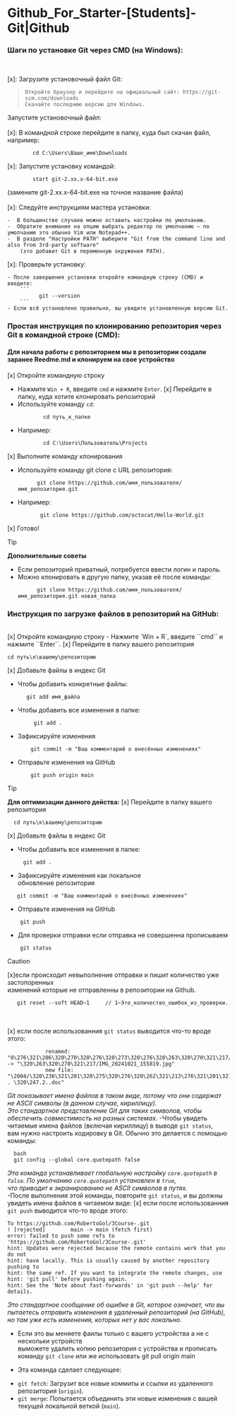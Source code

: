 # Github_For_Starter-[Students]-Git|Github

### Шаги по установке Git через CMD (на Windows): ###
<br>


[x]: Загрузите установочный файл Git: 
>     Откройте браузер и перейдите на официальный сайт: https://git-scm.com/downloads
>     Скачайте последнюю версию для Windows.
Запустите установочный файл:
<br><br>
[x]: В командной строке перейдите в папку, куда был скачан файл, например:

  ```
          cd C:\Users\Ваше_имя\Downloads
  ```
[x]: Запустите установку командой:
  ```
          start git-2.xx.x-64-bit.exe
  ```
(замените git-2.xx.x-64-bit.exe на точное название файла)
<br><br>
[x]: Следуйте инструкциям мастера установки:

    -  В большинстве случаев можно оставить настройки по умолчанию.
    -  Обратите внимание на опцию выбрать редактор по умолчанию — по умолчанию это обычно Vim или Notepad++.
    -  В разделе "Настройки PATH" выберите "Git from the command line and also from 3rd-party software" 
        (это добавит Git в переменную окружения PATH).

[x]: Проверьте установку:

    - После завершения установки откройте командную строку (CMD) и введите:
        ```
              git --version
        ```
    - Если всё установлено правильно, вы увидите установленную версию Git.

### Простая инструкция по клонированию репозитория через Git в командной строке (CMD): ###
#### Для начала работы с репозиторием мы в репозитории создали заранее Reedme.md и клонируем на свое устройство ####

 [x] Откройте командную строку
 - Нажмите `Win + R`, введите `cmd` и нажмите ``Enter``.
 [x] Перейдите в папку, куда хотите клонировать репозиторий
- Используйте команду `cd`:
  ```
          cd путь_к_папке
  ```
- Например:
  ```
          cd C:\Users\Пользователь\Projects
  ```
 [x] Выполните команду клонирования
 
 - Используйте команду git clone с URL репозитория:
   ```
         git clone https://github.com/имя_пользователя/имя_репозитория.git
   ```
- Например:
  ```
         git clone https://github.com/octocat/Hello-World.git
  ```
[x] Готово!


> [!TIP]
> **Дополнительные советы**
> - Если репозиторий приватный, потребуется ввести логин и пароль.
> - Можно клонировать в другую папку, указав её после команды:
>   ```
>         git clone https://github.com/имя_пользователя/имя_репозитория.git новая_папка
>   ```



### Инструкция по загрузке файлов в репозиторий на GitHub: ###
<br>
[x] Откройте командную строку
  - Нажмите `Win + R`, введите ``cmd`` и нажмите ``Enter``.
[x] Перейдите в папку вашего репозитория
  
  ```
  cd путь\к\вашему\репозиторию
  ```
[x] Добавьте файлы в индекс Git
  - Чтобы добавить конкретные файлы:
  
  ```
        git add имя_файла
  ```
- Чтобы добавить все изменения в папке:

  ```
       git add .
  ```
- Зафиксируйте изменения

  ```
      git commit -m "Ваш комментарий о внесённых изменениях"
  ```
- Отправьте изменения на GitHub

  ```
      git push origin main
  ```

> [!TIP]
> **Для оптимизации данного действа:**
>   [x] Перейдите в папку вашего репозитория
>    ```
>      cd путь\к\вашему\репозиторию
>    ```
>   [x] Добавьте файлы в индекс Git
>
>   - Чтобы добавить все изменения в папке:
>  ```
>       git add .
>  ```
>   - Зафиксируйте изменения как локальное <br>
>                   обновление репозитория
>   ```
>      git commit -m "Ваш комментарий о внесённых изменениях"
>   ```
>   - Отправьте изменения на GitHub
>
>   ```
>       git push
>   ```
>   - Для проверки отправки если отправка не совершенна прописываем
>  ```
>      git status 
>  ```

>[!CAUTION]
>
>  [x]если происходит невыполнение отправки и пишит количество уже застопоренных <br>
>       изменений которые не отправленны в репозитории на Github.
>
>  ```
>     git reset --soft HEAD~1     // 1~Это_количество_ошибок_из_проверки. 
>  ```
><br><br>
>  [x] если после использованния ``git status`` выводится что-то вроде этого:
>  ```
>              renamed:    "0\276\321\206\320\270\320\276\320\273\320\276\320\263\320\270\321\217/IMG_20241021_155819.jpg" -> "\320\263\320\270\321\217/IMG_20241021_155819.jpg"
>              new file:   "\2004/\320\236\321\201\320\275\320\276\320\262\321\213\276\321\201\321\202\320\270 . \320\247.2..doc"
>  ```
>  *Git показывает имена файлов в таком виде, потому что они содержат не ASCII символы (в данном случае, кириллицу).<br>
>    Это стандартное представление Git для таких символов, чтобы обеспечить
>    совместимость на разных системах.*
>  -Чтобы увидеть читаемые имена файлов (включая кириллицу) в выводе `git status`,<br>
>    вам нужно настроить кодировку в Git. Обычно это делается с помощью команды: 
>    ```
>      bash
>      git config --global core.quotepath false
>    ```
>  *Эта команда устанавливает глобальную настройку `core.quotepath` в `false`. По умолчанию `core.quotepath` установлен в `true`,<br>
>      что приводит к экранированию не ASCII символов в путях.<br>*
>  -После выполнения этой команды, повторите `git status`, и вы должны увидеть имена файлов в читаемом виде:
>  [x] если после использованния ``git push`` выводится что-то вроде этого:
>  ```
>  To https://github.com/RobertoGol/3Course-.git
>  ! [rejected]        main -> main (fetch first)
>  error: failed to push some refs to 'https://github.com/RobertoGol/3Course-.git'
>  hint: Updates were rejected because the remote contains work that you do not
>  hint: have locally. This is usually caused by another repository pushing to
>  hint: the same ref. If you want to integrate the remote changes, use
>  hint: 'git pull' before pushing again.
>  hint: See the 'Note about fast-forwards' in 'git push --help' for details.
>  ```
>  *Это стандартное сообщение об ошибке в Git, которое означает, что вы пытаетесь отправить изменения в удаленный репозиторий (на GitHub),<br>
>    но там уже есть изменения, которых нет у вас локально.*<br>
>
>  - Если это вы меняете фаилы только с вашего устройства а не с нескольки устройств <br>
>    выможете удалить копию репозитория с устройства и прописать команду `git clone`
>    или же использовать git pull origin main
>
>   + Эта команда сделает следующее:
>   * `git fetch`: Загрузит все новые коммиты и ссылки из удаленного репозитория (`origin`).
>   * `git merge`: Попытается объединить эти новые изменения с вашей текущей локальной веткой (`main`).





